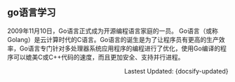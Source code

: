 ## go语言学习

2009年11月10日，Go语言正式成为开源编程语言家庭的一员。 
Go语言（或称Golang）是云计算时代的C语言。Go语言的诞生是为了让程序员有更高的生产效率，Go语言专门针对多处理器系统应用程序的编程进行了优化，使用Go编译的程序可以媲美C或C++代码的速度，而且更加安全、支持并行进程。





<p style="text-align:right">Lastest Updated: {docsify-updated}</p>